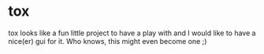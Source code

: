 tox
===

tox looks like a fun little project to have a play with and I would like to have a nice(er) gui for it.
Who knows, this might even become one ;)

